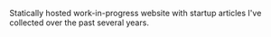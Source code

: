 
Statically hosted work-in-progress website with startup articles I've
collected over the past several years.
